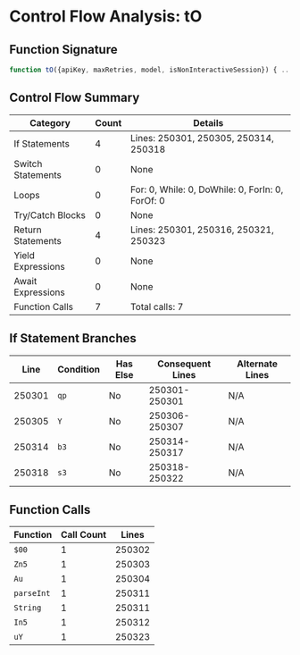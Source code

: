 # Control Flow Analysis: tO

## Function Signature

```javascript
function tO({apiKey, maxRetries, model, isNonInteractiveSession}) { ... }
```

## Control Flow Summary

| Category | Count | Details |
|----------|-------|--------|
| If Statements | 4 | Lines: 250301, 250305, 250314, 250318 |
| Switch Statements | 0 | None |
| Loops | 0 | For: 0, While: 0, DoWhile: 0, ForIn: 0, ForOf: 0 |
| Try/Catch Blocks | 0 | None |
| Return Statements | 4 | Lines: 250301, 250316, 250321, 250323 |
| Yield Expressions | 0 | None |
| Await Expressions | 0 | None |
| Function Calls | 7 | Total calls: 7 |

## If Statement Branches

| Line | Condition | Has Else | Consequent Lines | Alternate Lines |
|------|-----------|----------|-----------------|----------------|
| 250301 | `qp` | No | 250301-250301 | N/A |
| 250305 | `Y` | No | 250306-250307 | N/A |
| 250314 | `b3` | No | 250314-250317 | N/A |
| 250318 | `s3` | No | 250318-250322 | N/A |

## Function Calls

| Function | Call Count | Lines |
|----------|------------|-------|
| `$00` | 1 | 250302 |
| `Zn5` | 1 | 250303 |
| `Au` | 1 | 250304 |
| `parseInt` | 1 | 250311 |
| `String` | 1 | 250311 |
| `In5` | 1 | 250312 |
| `uY` | 1 | 250323 |
